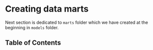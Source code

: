 # Creating data marts

Next section is dedicated to `marts` folder which we have created at the beginning in `models` folder.

## Table of Contents

```{tableofcontents}
```

